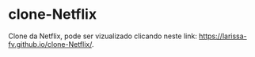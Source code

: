 # clone-Netflix

Clone da Netflix, pode ser vizualizado clicando neste link: 
https://larissa-fv.github.io/clone-Netflix/. 
